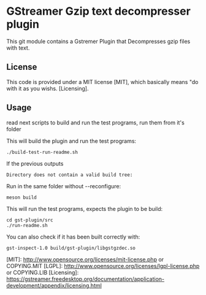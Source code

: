 # GStreamer Gzip text decompresser plugin

This git module contains a Gstremer Plugin that Decompresses gzip files with text.

## License

This code is provided under a MIT license [MIT], which basically means "do
with it as you wishs. [Licensing].

## Usage

read next scripts to build and run the test programs, run them from it's folder

This will build the plugin and run the test programs:
    
    ./build-test-run-readme.sh
If the previous outputs

    Directory does not contain a valid build tree:
     
Run in the same folder without --reconfigure:

    meson build

This will run the test programs, expects the plugin to be build:
    
    cd gst-plugin/src
    ./run-readme.sh

You can also check if it has been built correctly with:

    gst-inspect-1.0 build/gst-plugin/libgstgzdec.so


[MIT]: http://www.opensource.org/licenses/mit-license.php or COPYING.MIT
[LGPL]: http://www.opensource.org/licenses/lgpl-license.php or COPYING.LIB
[Licensing]: https://gstreamer.freedesktop.org/documentation/application-development/appendix/licensing.html

